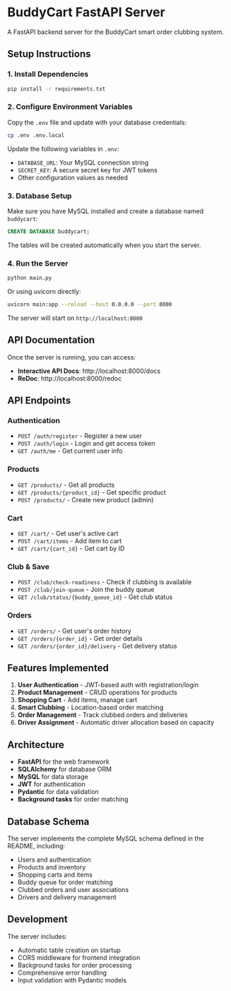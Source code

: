 # BuddyCart FastAPI Server

A FastAPI backend server for the BuddyCart smart order clubbing system.

## Setup Instructions

### 1. Install Dependencies

```bash
pip install -r requirements.txt
```

### 2. Configure Environment Variables

Copy the `.env` file and update with your database credentials:

```bash
cp .env .env.local
```

Update the following variables in `.env`:

- `DATABASE_URL`: Your MySQL connection string
- `SECRET_KEY`: A secure secret key for JWT tokens
- Other configuration values as needed

### 3. Database Setup

Make sure you have MySQL installed and create a database named `buddycart`:

```sql
CREATE DATABASE buddycart;
```

The tables will be created automatically when you start the server.

### 4. Run the Server

```bash
python main.py
```

Or using uvicorn directly:

```bash
uvicorn main:app --reload --host 0.0.0.0 --port 8000
```

The server will start on `http://localhost:8000`

## API Documentation

Once the server is running, you can access:

- **Interactive API Docs**: http://localhost:8000/docs
- **ReDoc**: http://localhost:8000/redoc

## API Endpoints

### Authentication

- `POST /auth/register` - Register a new user
- `POST /auth/login` - Login and get access token
- `GET /auth/me` - Get current user info

### Products

- `GET /products/` - Get all products
- `GET /products/{product_id}` - Get specific product
- `POST /products/` - Create new product (admin)

### Cart

- `GET /cart/` - Get user's active cart
- `POST /cart/items` - Add item to cart
- `GET /cart/{cart_id}` - Get cart by ID

### Club & Save

- `POST /club/check-readiness` - Check if clubbing is available
- `POST /club/join-queue` - Join the buddy queue
- `GET /club/status/{buddy_queue_id}` - Get club status

### Orders

- `GET /orders/` - Get user's order history
- `GET /orders/{order_id}` - Get order details
- `GET /orders/{order_id}/delivery` - Get delivery status

## Features Implemented

1. **User Authentication** - JWT-based auth with registration/login
2. **Product Management** - CRUD operations for products
3. **Shopping Cart** - Add items, manage cart
4. **Smart Clubbing** - Location-based order matching
5. **Order Management** - Track clubbed orders and deliveries
6. **Driver Assignment** - Automatic driver allocation based on capacity

## Architecture

- **FastAPI** for the web framework
- **SQLAlchemy** for database ORM
- **MySQL** for data storage
- **JWT** for authentication
- **Pydantic** for data validation
- **Background tasks** for order matching

## Database Schema

The server implements the complete MySQL schema defined in the README, including:

- Users and authentication
- Products and inventory
- Shopping carts and items
- Buddy queue for order matching
- Clubbed orders and user associations
- Drivers and delivery management

## Development

The server includes:

- Automatic table creation on startup
- CORS middleware for frontend integration
- Background tasks for order processing
- Comprehensive error handling
- Input validation with Pydantic models
